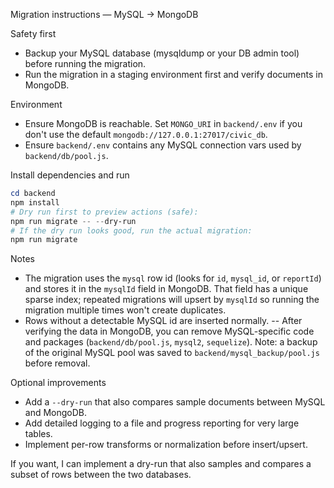 Migration instructions — MySQL -> MongoDB

Safety first
- Backup your MySQL database (mysqldump or your DB admin tool) before running the migration.
- Run the migration in a staging environment first and verify documents in MongoDB.

Environment
- Ensure MongoDB is reachable. Set `MONGO_URI` in `backend/.env` if you don't use the default `mongodb://127.0.0.1:27017/civic_db`.
- Ensure `backend/.env` contains any MySQL connection vars used by `backend/db/pool.js`.

Install dependencies and run
```powershell
cd backend
npm install
# Dry run first to preview actions (safe):
npm run migrate -- --dry-run
# If the dry run looks good, run the actual migration:
npm run migrate
```

Notes
- The migration uses the `mysql` row id (looks for `id`, `mysql_id`, or `reportId`) and stores it in the `mysqlId` field in MongoDB. That field has a unique sparse index; repeated migrations will upsert by `mysqlId` so running the migration multiple times won't create duplicates.
- Rows without a detectable MySQL id are inserted normally.
-- After verifying the data in MongoDB, you can remove MySQL-specific code and packages (`backend/db/pool.js`, `mysql2`, `sequelize`).
	Note: a backup of the original MySQL pool was saved to `backend/mysql_backup/pool.js` before removal.

Optional improvements
- Add a `--dry-run` that also compares sample documents between MySQL and MongoDB.
- Add detailed logging to a file and progress reporting for very large tables.
- Implement per-row transforms or normalization before insert/upsert.

If you want, I can implement a dry-run that also samples and compares a subset of rows between the two databases.